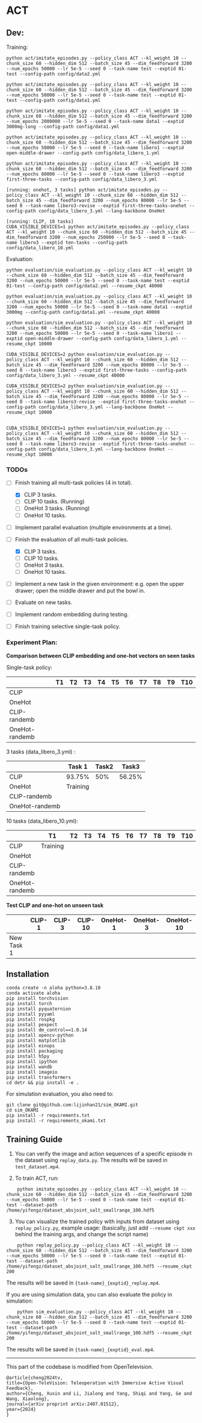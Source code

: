 
# ACT

## Dev:

Training:

```
python act/imitate_episodes.py --policy_class ACT --kl_weight 10 --chunk_size 60 --hidden_dim 512 --batch_size 45 --dim_feedforward 3200 --num_epochs 50000 --lr 5e-5 --seed 0 --task-name test --exptid 01-test --config-path config/data2.yml

python act/imitate_episodes.py --policy_class ACT --kl_weight 10 --chunk_size 60 --hidden_dim 512 --batch_size 45 --dim_feedforward 3200 --num_epochs 50000 --lr 5e-5 --seed 0 --task-name test --exptid 01-test --config-path config/data1.yml

python act/imitate_episodes.py --policy_class ACT --kl_weight 10 --chunk_size 60 --hidden_dim 512 --batch_size 45 --dim_feedforward 3200 --num_epochs 2000000 --lr 5e-5 --seed 0 --task-name data1 --exptid 3000mg-long --config-path config/data1.yml     

python act/imitate_episodes.py --policy_class ACT --kl_weight 10 --chunk_size 60 --hidden_dim 512 --batch_size 45 --dim_feedforward 3200 --num_epochs 50000 --lr 5e-5 --seed 0 --task-name libero1 --exptid open-middle-drawer --config-path config/data_libero_1.yml

python act/imitate_episodes.py --policy_class ACT --kl_weight 10 --chunk_size 60 --hidden_dim 512 --batch_size 45 --dim_feedforward 3200 --num_epochs 80000 --lr 5e-5 --seed 0 --task-name libero3 --exptid first-three-tasks --config-path config/data_libero_3.yml

[running: onehot, 3 tasks] python act/imitate_episodes.py --policy_class ACT --kl_weight 10 --chunk_size 60 --hidden_dim 512 --batch_size 45 --dim_feedforward 3200 --num_epochs 80000 --lr 5e-5 --seed 0 --task-name libero3-revise --exptid first-three-tasks-onehot --config-path config/data_libero_3.yml --lang-backbone OneHot

[running: CLIP, 10 tasks]
CUDA_VISIBLE_DEVICES=1 python act/imitate_episodes.py --policy_class ACT --kl_weight 10 --chunk_size 60 --hidden_dim 512 --batch_size 45 --dim_feedforward 3200 --num_epochs 250000 --lr 5e-5 --seed 0 --task-name libero3 --exptid ten-tasks --config-path config/data_libero_10.yml
```

Evaluation:

```
python evaluation/sim_evaluation.py --policy_class ACT --kl_weight 10 --chunk_size 60 --hidden_dim 512 --batch_size 45 --dim_feedforward 3200 --num_epochs 50000 --lr 5e-5 --seed 0 --task-name test --exptid 01-test --config-path config/data2.yml --resume_ckpt 40000

python evaluation/sim_evaluation.py --policy_class ACT --kl_weight 10 --chunk_size 60 --hidden_dim 512 --batch_size 45 --dim_feedforward 3200 --num_epochs 50000 --lr 5e-5 --seed 0 --task-name data1 --exptid 3000mg --config-path config/data1.yml --resume_ckpt 40000

python evaluation/sim_evaluation.py --policy_class ACT --kl_weight 10 --chunk_size 60 --hidden_dim 512 --batch_size 45 --dim_feedforward 3200 --num_epochs 50000 --lr 5e-5 --seed 0 --task-name libero1 --exptid open-middle-drawer --config-path config/data_libero_1.yml --resume_ckpt 10000

CUDA_VISIBLE_DEVICES=2 python evaluation/sim_evaluation.py --policy_class ACT --kl_weight 10 --chunk_size 60 --hidden_dim 512 --batch_size 45 --dim_feedforward 3200 --num_epochs 80000 --lr 5e-5 --seed 0 --task-name libero3 --exptid first-three-tasks --config-path config/data_libero_3.yml --resume_ckpt 40000

CUDA_VISIBLE_DEVICES=2 python evaluation/sim_evaluation.py --policy_class ACT --kl_weight 10 --chunk_size 60 --hidden_dim 512 --batch_size 45 --dim_feedforward 3200 --num_epochs 80000 --lr 5e-5 --seed 0 --task-name libero3-revise --exptid first-three-tasks-onehot --config-path config/data_libero_3.yml --lang-backbone OneHot --resume_ckpt 10000


CUDA_VISIBLE_DEVICES=1 python evaluation/sim_evaluation.py --policy_class ACT --kl_weight 10 --chunk_size 60 --hidden_dim 512 --batch_size 45 --dim_feedforward 3200 --num_epochs 80000 --lr 5e-5 --seed 0 --task-name libero3-revise --exptid first-three-tasks-onehot --config-path config/data_libero_3.yml --lang-backbone OneHot --resume_ckpt 10000
```

### TODOs

- [ ] Finish training all multi-task policies (4 in total).
    - [x] CLIP 3 tasks.
    - [ ] CLIP 10 tasks. (Running)
    - [ ] OneHot 3 tasks. (Running)
    - [ ] OneHot 10 tasks.

- [ ] Implement parallel evaluation (multiple environments at a time).

- [ ] Finish the evaluation of all multi-task policies.
    - [x] CLIP 3 tasks.
    - [ ] CLIP 10 tasks.
    - [ ] OneHot 3 tasks.
    - [ ] OneHot 10 tasks.

- [ ] Implement a new task in the given environment: e.g. open the upper drawer; open the middle drawer and put the bowl in.

- [ ] Evaluate on new tasks.

- [ ] Implement random embedding during testing.

- [ ] Finish training selective single-task policy.

### Experiment Plan:

**Comparison between CLIP embedding and one-hot vectors on seen tasks**

Single-task policy:

| | T1 | T2 | T3 | T4 | T5 | T6 | T7 | T8 | T9 | T10 |
| ----- | ----- | ----- | ----- | ----- | ----- | ----- | ----- | ----- | ----- | ----- |
|CLIP| | | | | | | | | | |
|OneHot| | | | | | | | | | |
|CLIP-randemb| | | | | | | | | | |
|OneHot-randemb| | | | | | | | | | |

3 tasks (data_libero_3.yml) :

|  | Task 1 | Task2 | Task3 |
| ----- | ----- | ----- | ----- |
| CLIP | 93.75% | 50% | 56.25% |
| OneHot | Training |  | |
| CLIP-randemb |  |  |  |
| OneHot-randemb |  |  | |

10 tasks (data_libero_10.yml):

| | T1 | T2 | T3 | T4 | T5 | T6 | T7 | T8 | T9 | T10 |
| ----- | ----- | ----- | ----- | ----- | ----- | ----- | ----- | ----- | ----- | ----- |
|CLIP| Training | | | | | | | | | |
|OneHot| | | | | | | | | | |
|CLIP-randemb| | | | | | | | | | |
|OneHot-randemb| | | | | | | | | | |

**Test CLIP and one-hot on unseen task**

| | CLIP-1 | CLIP-3 | CLIP-10 | OneHot-1 | OneHot-3 | OneHot-10 |
| ----- | ----- | ----- | ----- | ----- | ----- | ----- |
|New Task 1| | | | | | |

## Installation

```
conda create -n aloha python=3.8.10
conda activate aloha
pip install torchvision
pip install torch
pip install pyquaternion
pip install pyyaml
pip install rospkg
pip install pexpect
pip install dm_control==1.0.14
pip install opencv-python
pip install matplotlib
pip install einops
pip install packaging
pip install h5py
pip install ipython
pip install wandb
pip install imageio
pip install transformers
cd detr && pip install -e .
```

For simulation evaluation, you also need to:
```
git clone git@github.com:lijinhan21/sim_OKAMI.git
cd sim_OKAMI
pip install -r requirements.txt
pip install -r requirements_okami.txt
```

## Training Guide

1. You can verify the image and action sequences of a specific episode in the dataset using ``replay_data.py``. The results will be saved in `test_dataset.mp4`.

2. To train ACT, run:
```
    python imitate_episodes.py --policy_class ACT --kl_weight 10 --chunk_size 60 --hidden_dim 512 --batch_size 45 --dim_feedforward 3200 --num_epochs 50000 --lr 5e-5 --seed 0 --task-name test --exptid 01-test --dataset-path /home/yifengz/dataset_absjoint_salt_smallrange_100.hdf5
```
<!-- 
After training, you can save jit for the desired checkpoint: 
```
    python imitate_episodes.py --policy_class ACT --kl_weight 10 --chunk_size 60 --hidden_dim 512 --batch_size 45 --dim_feedforward 3200 --num_epochs 50000 --lr 5e-5 --seed 0 --task-name test --exptid 01-test --dataset-path /home/yifengz/dataset_absjoint_salt_smallrange_100.hdf5 --save_jit --resume_ckpt 25000
``` -->


3. You can visualize the trained policy with inputs from dataset using ``replay_policy.py``, example usage: (basically, just add `--resume ckpt xxx` behind the training args, and change the script name)
```
    python replay_policy.py --policy_class ACT --kl_weight 10 --chunk_size 60 --hidden_dim 512 --batch_size 45 --dim_feedforward 3200 --num_epochs 50000 --lr 5e-5 --seed 0 --task-name test --exptid 01-test --dataset-path /home/yifengz/dataset_absjoint_salt_smallrange_100.hdf5 --resume_ckpt 200
```
The results will be saved in `{task-name}_{exptid}_replay.mp4`.

If you are using simulation data, you can also evaluate the policy in simulation:
```
    python sim_evaluation.py --policy_class ACT --kl_weight 10 --chunk_size 60 --hidden_dim 512 --batch_size 45 --dim_feedforward 3200 --num_epochs 50000 --lr 5e-5 --seed 0 --task-name test --exptid 01-test --dataset-path /home/yifengz/dataset_absjoint_salt_smallrange_100.hdf5 --resume_ckpt 200
```
The results will be saved in `{task-name}_{exptid}_eval.mp4`.

---

This part of the codebase is modified from OpenTelevision.
```
@article{cheng2024tv,
title={Open-TeleVision: Teleoperation with Immersive Active Visual Feedback},
author={Cheng, Xuxin and Li, Jialong and Yang, Shiqi and Yang, Ge and Wang, Xiaolong},
journal={arXiv preprint arXiv:2407.01512},
year={2024}
}
```